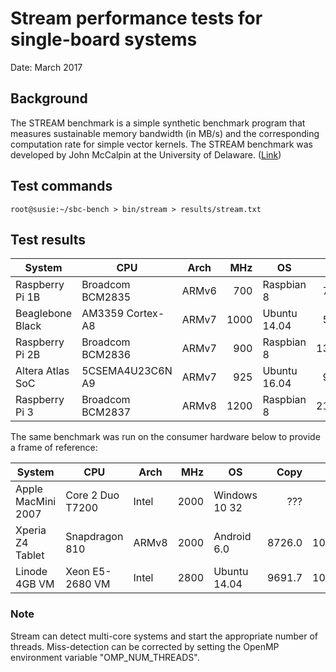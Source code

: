 # Stream performance tests for single-board systems

Date: March 2017

## Background

The STREAM benchmark is a simple synthetic benchmark program that measures sustainable memory bandwidth (in MB/s) and the corresponding computation rate for simple vector kernels. The STREAM benchmark was developed by John McCalpin at the University of Delaware. (<a href="http://www.cs.virginia.edu/stream/FTP/Code/">Link</a>)

## Test commands

```
root@susie:~/sbc-bench > bin/stream > results/stream.txt
```

## Test results

| System             | CPU              | Arch  | MHz  | OS            | Copy  | Scale | Add | Triad |
| -------------------|------------------|-------|-----:|---------------|------:|------:|-----:|-----:|
| Raspberry Pi 1B    | Broadcom BCM2835 | ARMv6 |  700 | Raspbian 8    |  770.6 |  212.3 |  311.4 |  296.6 |
| Beaglebone Black   | AM3359 Cortex-A8 | ARMv7 | 1000 | Ubuntu 14.04  |  562.7 |  429.3 |  516.2 |  482.7 |
| Raspberry Pi 2B    | Broadcom BCM2836 | ARMv7 |  900 | Raspbian 8    | 1359.5 | 1411.6 | 1602.7 | 1577.1 |
| Altera Atlas SoC   | 5CSEMA4U23C6N A9 | ARMv7 |  925 | Ubuntu 16.04  |  935.5 | 1279.6 |  939.0 |  922.4 |
| Raspberry Pi 3     | Broadcom BCM2837 | ARMv8 | 1200 | Raspbian 8    | 2184.9 | 2177.3 | 2099.0 | 2092.3 |

The same benchmark was run on the consumer hardware below to provide a frame of reference:

| System             | CPU              | Arch  | MHz  | OS            | Copy  | Scale | Add | Triad |
| -------------------|------------------|-------|-----:|---------------|------:|------:|-----:|-----:|
| Apple MacMini 2007 | Core 2 Duo T7200 | Intel | 2000 | Windows 10 32 |  ???   | ??? | ??? | ??? |
| Xperia Z4 Tablet   | Snapdragon 810   | ARMv8 | 2000 | Android 6.0   | 8726.0 | 10904.4 |  9009.0 |  9353.4 |
| Linode 4GB VM      | Xeon E5-2680 VM  | Intel | 2800 | Ubuntu 14.04  | 9691.7 | 10193.7 | 13994.9 | 14472.3 |

### Note

Stream can detect multi-core systems and start the appropriate number of threads. Miss-detection can be corrected by setting the OpenMP environment variable "OMP_NUM_THREADS".
